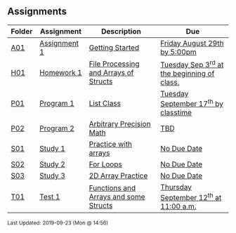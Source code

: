 ## Assignments
| Folder | Assignment | Description | Due|
 | ------------|------------|------------|------------|
 | [A01](https://github.com/rugbyprof/1063-Data-Structures/tree/master/Assignments/A01) | [ Assignment 1 ](https://github.com/rugbyprof/1063-Data-Structures/tree/master/Assignments/A01) | [ Getting Started](https://github.com/rugbyprof/1063-Data-Structures/tree/master/Assignments/A01) | [Friday August 29th by 5:00pm](https://github.com/rugbyprof/1063-Data-Structures/tree/master/Assignments/A01) |
 | [H01](https://github.com/rugbyprof/1063-Data-Structures/tree/master/Assignments/H01) | [ Homework 1 ](https://github.com/rugbyprof/1063-Data-Structures/tree/master/Assignments/H01) | [ File Processing and Arrays of Structs](https://github.com/rugbyprof/1063-Data-Structures/tree/master/Assignments/H01) | [Tuesday Sep 3<sup>rd</sup> at the beginning of class.](https://github.com/rugbyprof/1063-Data-Structures/tree/master/Assignments/H01) |
 | [P01](https://github.com/rugbyprof/1063-Data-Structures/tree/master/Assignments/P01) | [ Program 1 ](https://github.com/rugbyprof/1063-Data-Structures/tree/master/Assignments/P01) | [  List Class](https://github.com/rugbyprof/1063-Data-Structures/tree/master/Assignments/P01) | [Tuesday September 17<sup>th</sup> by classtime](https://github.com/rugbyprof/1063-Data-Structures/tree/master/Assignments/P01) |
 | [P02](https://github.com/rugbyprof/1063-Data-Structures/tree/master/Assignments/P02) | [ Program 2 ](https://github.com/rugbyprof/1063-Data-Structures/tree/master/Assignments/P02) | [ Arbitrary Precision Math](https://github.com/rugbyprof/1063-Data-Structures/tree/master/Assignments/P02) | [TBD](https://github.com/rugbyprof/1063-Data-Structures/tree/master/Assignments/P02) |
 | [S01](https://github.com/rugbyprof/1063-Data-Structures/tree/master/Assignments/S01) | [ Study 1 ](https://github.com/rugbyprof/1063-Data-Structures/tree/master/Assignments/S01) | [ Practice with arrays](https://github.com/rugbyprof/1063-Data-Structures/tree/master/Assignments/S01) | [No Due Date](https://github.com/rugbyprof/1063-Data-Structures/tree/master/Assignments/S01) |
 | [S02](https://github.com/rugbyprof/1063-Data-Structures/tree/master/Assignments/S02) | [ Study 2 ](https://github.com/rugbyprof/1063-Data-Structures/tree/master/Assignments/S02) | [ For Loops](https://github.com/rugbyprof/1063-Data-Structures/tree/master/Assignments/S02) | [No Due Date](https://github.com/rugbyprof/1063-Data-Structures/tree/master/Assignments/S02) |
 | [S03](https://github.com/rugbyprof/1063-Data-Structures/tree/master/Assignments/S03) | [ Study 3 ](https://github.com/rugbyprof/1063-Data-Structures/tree/master/Assignments/S03) | [ 2D Array Practice](https://github.com/rugbyprof/1063-Data-Structures/tree/master/Assignments/S03) | [No Due Date](https://github.com/rugbyprof/1063-Data-Structures/tree/master/Assignments/S03) |
 | [T01](https://github.com/rugbyprof/1063-Data-Structures/tree/master/Assignments/T01) | [ Test 1 ](https://github.com/rugbyprof/1063-Data-Structures/tree/master/Assignments/T01) | [ Functions and Arrays and some Structs](https://github.com/rugbyprof/1063-Data-Structures/tree/master/Assignments/T01) | [Thursday September 12<sup>th</sup> at 11:00 a.m.](https://github.com/rugbyprof/1063-Data-Structures/tree/master/Assignments/T01) |

<sup>Last Updated: 2019-09-23 (Mon @ 14:56)</sup>